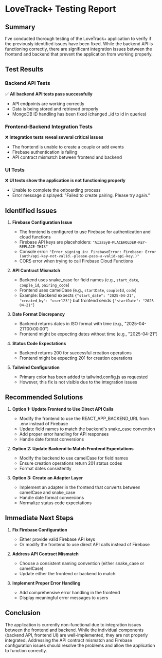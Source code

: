 # LoveTrack+ Testing Report

## Summary

I've conducted thorough testing of the LoveTrack+ application to verify if the previously identified issues have been fixed. While the backend API is functioning correctly, there are significant integration issues between the frontend and backend that prevent the application from working properly.

## Test Results

### Backend API Tests

✅ **All backend API tests pass successfully**
- API endpoints are working correctly
- Data is being stored and retrieved properly
- MongoDB ID handling has been fixed (changed _id to id in queries)

### Frontend-Backend Integration Tests

❌ **Integration tests reveal several critical issues**
- The frontend is unable to create a couple or add events
- Firebase authentication is failing
- API contract mismatch between frontend and backend

### UI Tests

❌ **UI tests show the application is not functioning properly**
- Unable to complete the onboarding process
- Error message displayed: "Failed to create pairing. Please try again."

## Identified Issues

1. **Firebase Configuration Issue**
   - The frontend is configured to use Firebase for authentication and cloud functions
   - Firebase API keys are placeholders: `"AIzaSyB-PLACEHOLDER-KEY-REPLACE-THIS"`
   - Console error: `"Error signing in: FirebaseError: Firebase: Error (auth/api-key-not-valid.-please-pass-a-valid-api-key.)"`
   - CORS error when trying to call Firebase Cloud Functions

2. **API Contract Mismatch**
   - Backend uses snake_case for field names (e.g., `start_date`, `couple_id`, `pairing_code`)
   - Frontend uses camelCase (e.g., `startDate`, `coupleId`, `code`)
   - Example: Backend expects `{"start_date": "2025-04-21", "created_by": "user123"}` but frontend sends `{"startDate": "2025-04-21"}`

3. **Date Format Discrepancy**
   - Backend returns dates in ISO format with time (e.g., "2025-04-21T00:00:00")
   - Frontend might be expecting dates without time (e.g., "2025-04-21")

4. **Status Code Expectations**
   - Backend returns 200 for successful creation operations
   - Frontend might be expecting 201 for creation operations

5. **Tailwind Configuration**
   - Primary color has been added to tailwind.config.js as requested
   - However, this fix is not visible due to the integration issues

## Recommended Solutions

1. **Option 1: Update Frontend to Use Direct API Calls**
   - Modify the frontend to use the REACT_APP_BACKEND_URL from .env instead of Firebase
   - Update field names to match the backend's snake_case convention
   - Add proper error handling for API responses
   - Handle date format conversions

2. **Option 2: Update Backend to Match Frontend Expectations**
   - Modify the backend to use camelCase for field names
   - Ensure creation operations return 201 status codes
   - Format dates consistently

3. **Option 3: Create an Adapter Layer**
   - Implement an adapter in the frontend that converts between camelCase and snake_case
   - Handle date format conversions
   - Normalize status code expectations

## Immediate Next Steps

1. **Fix Firebase Configuration**
   - Either provide valid Firebase API keys
   - Or modify the frontend to use direct API calls instead of Firebase

2. **Address API Contract Mismatch**
   - Choose a consistent naming convention (either snake_case or camelCase)
   - Update either the frontend or backend to match

3. **Implement Proper Error Handling**
   - Add comprehensive error handling in the frontend
   - Display meaningful error messages to users

## Conclusion

The application is currently non-functional due to integration issues between the frontend and backend. While the individual components (backend API, frontend UI) are well-implemented, they are not properly integrated. Addressing the API contract mismatch and Firebase configuration issues should resolve the problems and allow the application to function correctly.